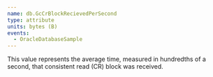 ```yaml
---
name: db.GcCrBlockRecievedPerSecond
type: attribute
units: bytes (B)
events:
  - OracleDatabaseSample
---
```


This value represents the average time, measured in hundredths of a second, that consistent read (CR) block was received.